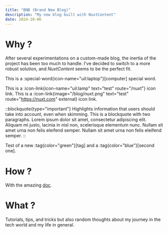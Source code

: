 ```yaml
---
title: "BNB (Brand New Blog)"
description: "My new blog built with NuxtContent"
date: 2024-10-06
---
```


# Why ?

After several experimentations on a custom-made blog, the inertia of the project has been too much to handle. I've decided to switch to a more robust solution, and _NuxtContent_ seems to be the perfect fit.

This is a :special-word{icon-name="uil:laptop"}[computer] special word.

This is a :icon-link{icon-name="uil:lamp" text="test" route="/nuxt"} icon link.
This is a :icon-link{image="/blog/nuxt.png" text="test" route="https://nuxt.com" external} icon link.

::blockquote{type="important"}
Highlights information that users should take into account, even when skimming.
This is a blockquote with two paragraphs. Lorem ipsum dolor sit amet, consectetur adipiscing elit. Aliquam mi justo, lacinia in nisl non, scelerisque elementum nunc. Nullam sit amet urna non felis eleifend semper. Nullam sit amet urna non felis eleifend semper.
::

Test of a new :tag{color="green"}[tag] and a :tag{color="blue"}[second one].

# How ?

With the amazing [doc](https://content.nuxtjs.org/).

# What ?

Tutorials, tips, and tricks but also random thoughts about my journey in the tech world and my life in general.
